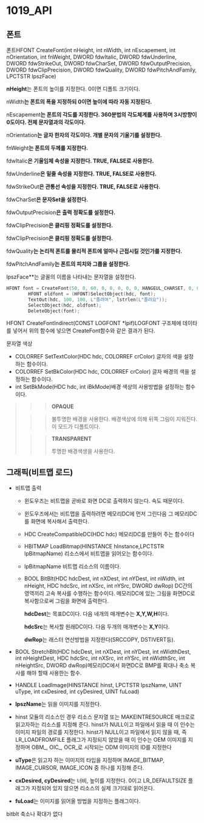 # 1019_API

## 폰트

폰트HFONT CreateFont(int nHeight, int nWidth, int nEscapement, int nOrientation, int fnWeight, DWORD fdwItalic, DWORD fdwUnderline, DWORD fdwStrikeOut, DWORD fdwCharSet, DWORD fdwOutputPrecision, DWORD fdwClipPrecision, DWORD fdwQuality, DWORD fdwPitchAndFamily, LPCTSTR lpszFace)  

**nHeight**는 폰트의 높이를 지정한다. 0이면 디폴트 크기이다.  

nWidth**는 폰트의 폭을 지정하되 0이면 높이에 따라 자동 지정된다.**

nEscapement**는 폰트의 각도를 지정한다. 360분법의 각도체계를 사용하며 3시방향이 0도이다. 전체 문자열과의 각도이다.**

nOrientation**는 글자 한자의 각도이다. 개별 문자의 기울기를 설정한다.**

fnWeight**는 폰트의 두께를 지정한다.**

fdwItalic**은 기울임체 속성을 지정한다. TRUE, FALSE로 사용한다.**

fdwUnderline**은 밑줄 속성을 지정한다. TRUE, FALSE로 사용한다.**

fdwStrikeOut**은 관통선 속성을 지정한다. TRUE, FALSE로 사용한다.**

fdwCharSet**은 문자Set을 설정한다.**

fdwOutputPrecision**은 출력 정확도를 설정한다.**

fdwClipPrecision**은 클리핑 정확도를 설정한다.**

fdwClipPrecision**은 클리핑 정확도를 설정한다.**

fdwQuality**는 논리적 폰트를 물리적 폰트에 얼마나 근접시킬 것인가를 지정한다.**

fdwPitchAndFamily**는 폰트의 피치와 그룹을 설정한다.**

lpszFace**는 글꼴의 이름을 나타내는 문자열을 설정한다.

```cpp
HFONT font = CreateFont(50, 0, 60, 0, 0, 0, 0, 0, HANGEUL_CHARSET, 0, 0, 0, 0, L"궁서");
		HFONT oldfont = (HFONT)SelectObject(hdc, font);
		TextOut(hdc, 100, 100, L"졸려여", lstrlen(L"졸려요"));
		SelectObject(hdc, oldfont);
		DeleteObject(font);
```

HFONT CreateFontIndirect(CONST LOGFONT *lpif)LOGFONT 구조체에 데이타를 넣어서 위의 함수에 넣으면 CreateFont함수와 같은 결과가 된다.

문자열 색상

- COLORREF SetTextColor(HDC hdc, COLORREF crColor)  글자의 색을 설정하는 함수이다.
- COLORREF SetBkColor(HDC hdc, COLORREF crColor)  글자 배경의 색을 설정하는 함수이다.
- int SetBkMode(HDC hdc, int iBkMode)배경 색상의 사용방법을 설정하는 함수이다.

> > > **OPAQUE**
>
> > > 불투명한 배경을 사용한다. 배경색상에 의해 뒤쪽 그림이 지워진다. 이 모드가 디폴트이다.
>
> > > **TRANSPARENT**
> > >
> > > 투명한 배경색생을 사용한다.

## 그래픽(비트맵 로드)

- 비트맵 출력
  - 윈도우즈는 비트맵을 곧바로 화면 DC로 출력하지 않는다. 속도 때문이다.
  - 윈도우즈에서는 비트맵을 출력하려면 메모리DC에 먼저 그린다음 그 메모리DC를 화면에 복사해서 출력한다.
  - HDC CreateCompatibleDC(HDC hdc)
    메모리DC를 만들어 주는 함수이다
  - HBITMAP LoadBitmap(HINSTANCE hInstance,LPCTSTR lpBitmapName)
    리소스에서 비트맵을 읽어오는 함수이다.
  - lpBitmapName 비트맵 리소스의 이름이다.
  - BOOL BitBlt(HDC hdcDest, int nXDest, int nYDest, int nWidth, int nHeight, HDC hdcSrc, int nXSrc, int nYSrc, DWORD dwRop)
    DC간의 영역끼리 고속 복사를 수행하는 함수이다. 메모리DC에 있는 그림을 화면DC로 복사함으로써 그림을 화면에 출력한다.

    **hdcDest**는 목표DC이다. 다음 네개의 매개변수는 **X,Y,W,H**이다.

    **hdcSrc**는 복사할 원래DC이다. 다음 두개의 매개변수는 **X,Y**이다.

    **dwRop**는 래스터 연산방법을 지정한다(SRCCOPY, DSTIVERT등).



- BOOL StretchBlt(HDC hdcDest, int nXDest, int nYDest, int nWidthDest, int nHeightDest, HDC hdcSrc, int nXSrc, int nYSrc, int nWidthSrc, int nHeightSrc, DWORD dwRop)메모리DC에서 화면DC로 BMP를 확대나 축소 복사를 해야 할때 사용한는 함수.
- HANDLE LoadImage(HINSTANCE hinst, LPCTSTR lpszName, UINT uType, int cxDesired, int cyDesired, UINT fuLoad)
- **lpszName**는 읽을 이미지를 지정한다. 
- hinst 모듈의 리소스인 경우 리소스 문자열 또는 MAKEINTRESOURCE 매크로로 읽고자하는 리소스를 지정해 준다. hinst가 NULL이고 파일에서 읽을 때 이 인수는 이미지 파일의 경로를 지정한다. hinst가 NULL이고 파일에서 읽지 않을 때, 즉 LR_LOADFROMFILE 플래그가 지정되지 않았을 때 이 인수는 OEM 이미지를 지정하며 OBM_, OIC_, OCR_로 시작되는 ODM 이미지의 ID를 지정한다
- **uType**은 읽고자 하는 이미지의 타입을 지정하며 IMAGE_BITMAP, IMAGE_CURSOR, IMAGE_ICON 중 하나를 지정해 준다.
- **cxDesired, cyDesired**는 너비, 높이를 지정한다. 0이고 LR_DEFAULTSIZE 플래그가 지정되어 있지 않으면 리소스의 실제 크기대로 읽어온다.
- **fuLoad**는 이미지를 읽어올 방법을 지정하는 플래그이다.

bitblt 축소나 확대가 없다
